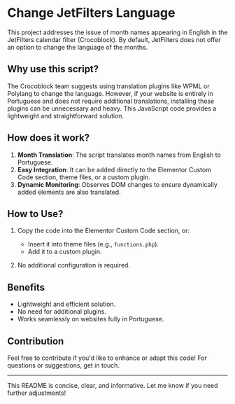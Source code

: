 # Change JetFilters Language

This project addresses the issue of month names appearing in English in the JetFilters calendar filter (Crocoblock). By default, JetFilters does not offer an option to change the language of the months.

## Why use this script?

The Crocoblock team suggests using translation plugins like WPML or Polylang to change the language. However, if your website is entirely in Portuguese and does not require additional translations, installing these plugins can be unnecessary and heavy. This JavaScript code provides a lightweight and straightforward solution.

## How does it work?

1. **Month Translation**: The script translates month names from English to Portuguese.
2. **Easy Integration**: It can be added directly to the Elementor Custom Code section, theme files, or a custom plugin.
3. **Dynamic Monitoring**: Observes DOM changes to ensure dynamically added elements are also translated.

## How to Use?

1. Copy the code into the Elementor Custom Code section, or:
   - Insert it into theme files (e.g., `functions.php`).
   - Add it to a custom plugin.

2. No additional configuration is required.

## Benefits

- Lightweight and efficient solution.
- No need for additional plugins.
- Works seamlessly on websites fully in Portuguese.

## Contribution

Feel free to contribute if you'd like to enhance or adapt this code! For questions or suggestions, get in touch.

---

This README is concise, clear, and informative. Let me know if you need further adjustments!